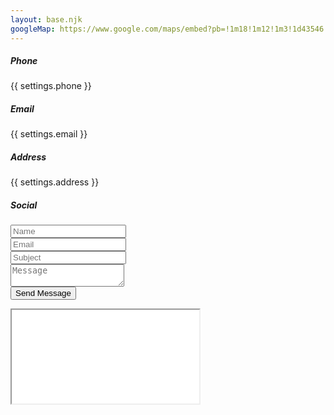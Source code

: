 ```yaml
---
layout: base.njk
googleMap: https://www.google.com/maps/embed?pb=!1m18!1m12!1m3!1d43546.86165317726!2d-0.1304800562216428!3d51.50205515285579!2m3!1f0!2f0!3f0!3m2!1i1024!2i768!4f13.1!3m3!1m2!1s0x47d8a00baf21de75%3A0x52963a5addd52a99!2sLondon%2C+UK!5e0!3m2!1sen!2sbd!4v1506591318507
---
```


<div class="contact-area sp">
    <div class="container">
        <div class="row">
            <div class="col-md-5 contact-info">
                <div class="single-info">
                    <h5>Phone</h5>
                    <p>{{ settings.phone }}</p>
                </div>
                <div class="single-info">
                    <h5>Email</h5>
                    <p>{{ settings.email }}</p>
                </div>
                <div class="single-info">
                    <h5>Address</h5>
                    <p>{{ settings.address }}</p>
                </div>
                <div class="single-info">
                    <h5>Social</h5>
                    <p>
                        <a href="{{ settings.facebook }}" class="fa fa-facebook"></a>
                        <a href="{{ settings.twitter }}" class="fa fa-twitter"></a>
                        <a href="{{ settings.linkedin }}" class="fa fa-linkedin"></a>
                        <a href="{{ settings.pinterest }}" class="fa fa-pinterest"></a>
                    </p>
                </div>
            </div>
            <div class="col-md-7">
                <form action="#" class="contact-form">
                    <div class="row">
                        <div class="col-lg-6">
                            <input type="text" placeholder="Name">
                        </div>
                        <div class="col-lg-6">
                            <input type="email" placeholder="Email">
                        </div>
                        <div class="col-lg-12">
                            <input type="text" placeholder="Subject">
                        </div>
                        <div class="col-lg-12">
                            <textarea placeholder="Message"></textarea>
                        </div>
                        <div class="col-lg-12">
                            <input class="button" type="submit" value="Send Message">
                        </div>
                    </div>
                </form>
            </div>
        </div>
    </div>
</div>
<div class="google-map">
    <iframe src="{{ googleMap }}"></iframe>
</div>
